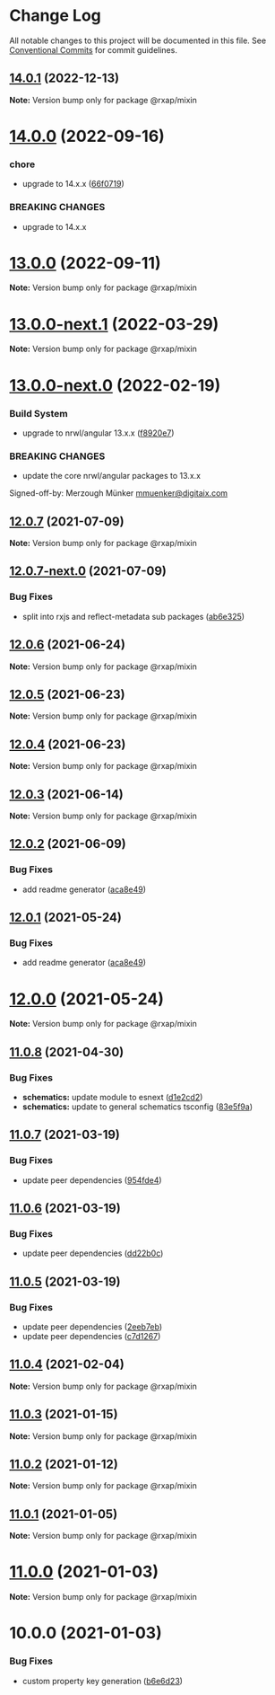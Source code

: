 # Change Log

All notable changes to this project will be documented in this file.
See [Conventional Commits](https://conventionalcommits.org) for commit guidelines.

## [14.0.1](https://gitlab.com/rxap/packages/compare/@rxap/mixin@14.0.0...@rxap/mixin@14.0.1) (2022-12-13)

**Note:** Version bump only for package @rxap/mixin





# [14.0.0](https://gitlab.com/rxap/packages/compare/@rxap/mixin@13.0.0...@rxap/mixin@14.0.0) (2022-09-16)


### chore

* upgrade to 14.x.x ([66f0719](https://gitlab.com/rxap/packages/commit/66f0719ecac1378ca6f3edbf670de8de2fc33401))


### BREAKING CHANGES

* upgrade to 14.x.x





# [13.0.0](https://gitlab.com/rxap/packages/compare/@rxap/mixin@13.0.0-next.1...@rxap/mixin@13.0.0) (2022-09-11)

**Note:** Version bump only for package @rxap/mixin





# [13.0.0-next.1](https://gitlab.com/rxap/packages/compare/@rxap/mixin@13.0.0-next.0...@rxap/mixin@13.0.0-next.1) (2022-03-29)

**Note:** Version bump only for package @rxap/mixin





# [13.0.0-next.0](https://gitlab.com/rxap/packages/compare/@rxap/mixin@12.0.7...@rxap/mixin@13.0.0-next.0) (2022-02-19)


### Build System

* upgrade to nrwl/angular 13.x.x ([f8920e7](https://gitlab.com/rxap/packages/commit/f8920e7dde7bd2d4b4efac2b7097543d51482f81))


### BREAKING CHANGES

* update the core nrwl/angular packages to 13.x.x

Signed-off-by: Merzough Münker <mmuenker@digitaix.com>





## [12.0.7](https://gitlab.com/rxap/packages/compare/@rxap/mixin@12.0.7-next.0...@rxap/mixin@12.0.7) (2021-07-09)

**Note:** Version bump only for package @rxap/mixin





## [12.0.7-next.0](https://gitlab.com/rxap/packages/compare/@rxap/mixin@12.0.6...@rxap/mixin@12.0.7-next.0) (2021-07-09)


### Bug Fixes

* split into rxjs and reflect-metadata sub packages ([ab6e325](https://gitlab.com/rxap/packages/commit/ab6e32562dbed73752165f3568624f8d3417d7ee))





## [12.0.6](https://gitlab.com/rxap/packages/compare/@rxap/mixin@12.0.5...@rxap/mixin@12.0.6) (2021-06-24)

**Note:** Version bump only for package @rxap/mixin





## [12.0.5](https://gitlab.com/rxap/packages/compare/@rxap/mixin@12.0.4...@rxap/mixin@12.0.5) (2021-06-23)

**Note:** Version bump only for package @rxap/mixin





## [12.0.4](https://gitlab.com/rxap/packages/compare/@rxap/mixin@12.0.3...@rxap/mixin@12.0.4) (2021-06-23)

**Note:** Version bump only for package @rxap/mixin





## [12.0.3](https://gitlab.com/rxap/packages/compare/@rxap/mixin@12.0.2...@rxap/mixin@12.0.3) (2021-06-14)

**Note:** Version bump only for package @rxap/mixin





## [12.0.2](https://gitlab.com/rxap/packages/compare/@rxap/mixin@11.0.9...@rxap/mixin@12.0.2) (2021-06-09)


### Bug Fixes

* add readme generator ([aca8e49](https://gitlab.com/rxap/packages/commit/aca8e495f06d81edf14e56fdd1e6a3c2d7de4c50))





## [12.0.1](https://gitlab.com/rxap/packages/compare/@rxap/mixin@12.0.0...@rxap/mixin@12.0.1) (2021-05-24)


### Bug Fixes

* add readme generator ([aca8e49](https://gitlab.com/rxap/packages/commit/aca8e495f06d81edf14e56fdd1e6a3c2d7de4c50))





# [12.0.0](https://gitlab.com/rxap/packages/compare/@rxap/mixin@11.0.8...@rxap/mixin@12.0.0) (2021-05-24)

**Note:** Version bump only for package @rxap/mixin





## [11.0.8](https://gitlab.com/rxap/packages/compare/@rxap/mixin@11.0.7...@rxap/mixin@11.0.8) (2021-04-30)


### Bug Fixes

* **schematics:** update module to esnext ([d1e2cd2](https://gitlab.com/rxap/packages/commit/d1e2cd252f3866471935131187b3acaefe2cca82))
* **schematics:** update to general schematics tsconfig ([83e5f9a](https://gitlab.com/rxap/packages/commit/83e5f9a0cf1810686a503425d87a5e4ae30b8c84))





## [11.0.7](https://gitlab.com/rxap/packages/compare/@rxap/mixin@11.0.6...@rxap/mixin@11.0.7) (2021-03-19)


### Bug Fixes

* update peer dependencies ([954fde4](https://gitlab.com/rxap/packages/commit/954fde47836ff0c1f25a77c33ff871ddc7685b6c))





## [11.0.6](https://gitlab.com/rxap/packages/compare/@rxap/mixin@11.0.5...@rxap/mixin@11.0.6) (2021-03-19)


### Bug Fixes

* update peer dependencies ([dd22b0c](https://gitlab.com/rxap/packages/commit/dd22b0ce053bc266c7aea659a2faf3be39f424e7))





## [11.0.5](https://gitlab.com/rxap/packages/compare/@rxap/mixin@11.0.4...@rxap/mixin@11.0.5) (2021-03-19)


### Bug Fixes

* update peer dependencies ([2eeb7eb](https://gitlab.com/rxap/packages/commit/2eeb7eb85eedd6d610e855dc1724c7153cf01fd0))
* update peer dependencies ([c7d1267](https://gitlab.com/rxap/packages/commit/c7d12671f3efc198985cddee92caa2558e74b023))





## [11.0.4](https://gitlab.com/rxap/packages/compare/@rxap/mixin@11.0.3...@rxap/mixin@11.0.4) (2021-02-04)

**Note:** Version bump only for package @rxap/mixin





## [11.0.3](https://gitlab.com/rxap/packages/compare/@rxap/mixin@11.0.2...@rxap/mixin@11.0.3) (2021-01-15)

**Note:** Version bump only for package @rxap/mixin





## [11.0.2](https://gitlab.com/rxap/packages/compare/@rxap/mixin@11.0.1...@rxap/mixin@11.0.2) (2021-01-12)

**Note:** Version bump only for package @rxap/mixin





## [11.0.1](https://gitlab.com/rxap/packages/compare/@rxap/mixin@11.0.0...@rxap/mixin@11.0.1) (2021-01-05)

**Note:** Version bump only for package @rxap/mixin





# [11.0.0](https://gitlab.com/rxap/packages/compare/@rxap/mixin@10.0.0...@rxap/mixin@11.0.0) (2021-01-03)

**Note:** Version bump only for package @rxap/mixin





# 10.0.0 (2021-01-03)


### Bug Fixes

* custom property key generation ([b6e6d23](https://gitlab.com/rxap/packages/commit/b6e6d23215f0b35e0de2d35003b186a3d435b8e4))
